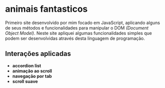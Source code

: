 # animais fantasticos
 
Primeiro site desenvolvido por mim focado em JavaScript, aplicando alguns de seus métodos e funcionalidades para manipular o DOM *(Document Object Model)*. Neste site apliquei algumas funcionalidades simples que podem ser desenvolvidas através desta linguagem de programação.

## Interações aplicadas
- **accordion list**
- **animação ao scroll**
- **navegação por tab** 
- **scroll suave**